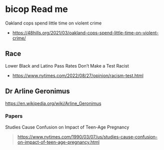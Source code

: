 # bicop Read me

Oakland cops spend little time on violent crime
* https://48hills.org/2021/03/oakland-cops-spend-little-time-on-violent-crime/

## Race

Lower Black and Latino Pass Rates Don’t Make a Test Racist
* https://www.nytimes.com/2022/08/27/opinion/racism-test.html


## Dr Arline Geronimus

https://en.wikipedia.org/wiki/Arline_Geronimus

### Papers

Studies Cause Confusion on Impact of Teen-Age Pregnancy
> https://www.nytimes.com/1990/03/07/us/studies-cause-confusion-on-impact-of-teen-age-pregnancy.html